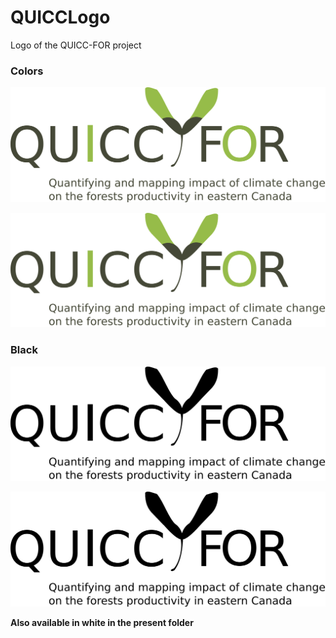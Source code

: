 QUICCLogo
=========

Logo of the QUICC-FOR project

### Colors

![alt tag](/Logo_QUICCFOR-Colors-HighReso.png)

![alt tag](/Logo_QUICCFOR-Colors-LowReso.png)

### Black


![alt tag](/Logo_QUICCFOR-Black-HighReso.png)

![alt tag](/Logo_QUICCFOR-Black-LowReso.png)

**Also available in white in the present folder**
